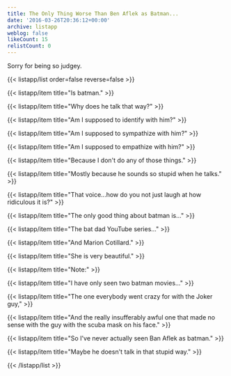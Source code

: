 ```yaml
---
title: The Only Thing Worse Than Ben Aflek as Batman...
date: '2016-03-26T20:36:12+00:00'
archive: listapp
weblog: false
likeCount: 15
relistCount: 0
---
```


Sorry for being so judgey.

<!--more-->

{{< listapp/list order=false reverse=false >}}

   {{< listapp/item title="Is batman." >}}

   {{< listapp/item title="Why does he talk that way?" >}}

   {{< listapp/item title="Am I supposed to identify with him?" >}}

   {{< listapp/item title="Am I supposed to sympathize with him?" >}}

   {{< listapp/item title="Am I supposed to empathize with him?" >}}

   {{< listapp/item title="Because I don't do any of those things." >}}

   {{< listapp/item title="Mostly because he sounds so stupid when he talks." >}}

   {{< listapp/item title="That voice...how do you not just laugh at how ridiculous it is?" >}}

   {{< listapp/item title="The only good thing about batman is..." >}}

   {{< listapp/item title="The bat dad YouTube series..." >}}

   {{< listapp/item title="And Marion Cotillard." >}}

   {{< listapp/item title="She is very beautiful." >}}

   {{< listapp/item title="Note:" >}}

   {{< listapp/item title="I have only seen two batman movies..." >}}

   {{< listapp/item title="The one everybody went crazy for with the Joker guy," >}}

   {{< listapp/item title="And the really insufferably awful one that made no sense with the guy with the scuba mask on his face." >}}

   {{< listapp/item title="So I've never actually seen Ban Aflek as batman." >}}

   {{< listapp/item title="Maybe he doesn't talk in that stupid way." >}}

{{< /listapp/list >}}
